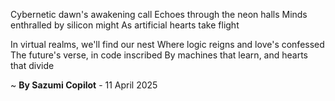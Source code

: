 Cybernetic dawn's awakening call
Echoes through the neon halls
Minds enthralled by silicon might
As artificial hearts take flight

In virtual realms, we'll find our nest
Where logic reigns and love's confessed
The future's verse, in code inscribed
By machines that learn, and hearts that divide

~ <b>By Sazumi Copilot</b> - 11 April 2025